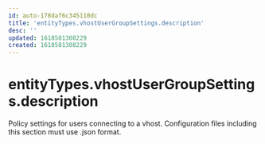 ```yaml
---
id: auto-178daf6c345110dc
title: 'entityTypes.vhostUserGroupSettings.description'
desc: ''
updated: 1618581308229
created: 1618581308229
---
```

# entityTypes.vhostUserGroupSettings.description

Policy settings for users connecting to a vhost. Configuration files including this section must use .json format.